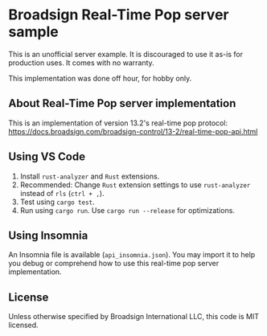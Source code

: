 # Broadsign Real-Time Pop server sample
This is an unofficial server example. It is discouraged to use it as-is for production uses.
It comes with no warranty.

This implementation was done off hour, for hobby only.

## About Real-Time Pop server implementation
This is an implementation of version 13.2's real-time pop protocol:
https://docs.broadsign.com/broadsign-control/13-2/real-time-pop-api.html

## Using VS Code
1. Install `rust-analyzer` and  `Rust` extensions.
2. Recommended: Change `Rust` extension settings to use `rust-analyzer` instead of `rls` (`ctrl + ,`).
3. Test using `cargo test`.
3. Run using `cargo run`. Use `cargo run --release` for optimizations.

## Using Insomnia
An Insomnia file is available (`api_insomnia.json`). You may import it to help you debug or comprehend
how to use this real-time pop server implementation.

## License
Unless otherwise specified by Broadsign International LLC, this code is MIT licensed.